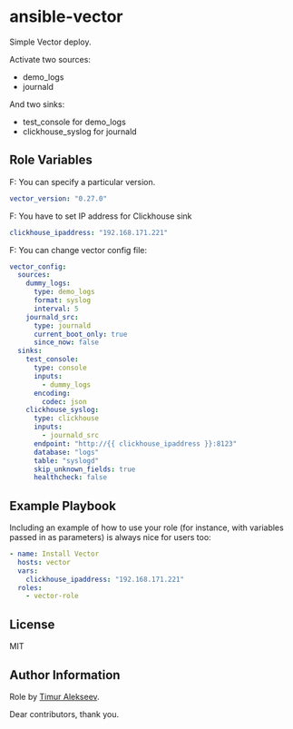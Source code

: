 ansible-vector
=========

Simple Vector deploy.

Activate two sources:
- demo_logs
- journald

And two sinks:
- test_console for demo_logs
- clickhouse_syslog for journald


Role Variables
--------------
F: You can specify a particular version.
```yaml
vector_version: "0.27.0"
```

F: You have to set IP address for Clickhouse sink
```yaml
clickhouse_ipaddress: "192.168.171.221"
```
F: You can change vector config file:
```yaml
vector_config:
  sources:
    dummy_logs:
      type: demo_logs
      format: syslog
      interval: 5
    journald_src:
      type: journald
      current_boot_only: true
      since_now: false
  sinks:
    test_console:
      type: console
      inputs:
        - dummy_logs
      encoding:
        codec: json
    clickhouse_syslog:
      type: clickhouse
      inputs:
        - journald_src
      endpoint: "http://{{ clickhouse_ipaddress }}:8123"
      database: "logs"
      table: "syslogd"
      skip_unknown_fields: true
      healthcheck: false
```

Example Playbook
----------------

Including an example of how to use your role (for instance, with variables passed in as parameters) is always nice for users too:
```yaml
- name: Install Vector
  hosts: vector
  vars:
    clickhouse_ipaddress: "192.168.171.221"
  roles:
    - vector-role
```

License
-------

MIT

Author Information
------------------
Role by [Timur Alekseev](https://github.com/Timych84).

Dear contributors, thank you.
